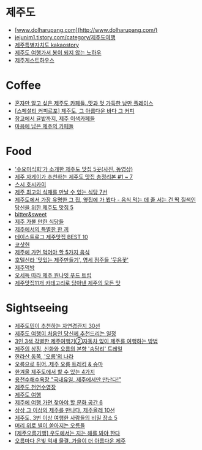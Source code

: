 제주도
======
* [www.dolharupang.com](http://www.dolharupang.com/)
* [jejunim1.tistory.com/category/제주도여행](http://jejunim1.tistory.com/category/%EC%A0%9C%EC%A3%BC%EB%8F%84%EC%97%AC%ED%96%89)
* [제주특별자치도 kakaostory](https://story.kakao.com/ch/inusjeju)
* [제주도 여행가서 봉이 되지 않는 노하우](http://ppss.kr/archives/43650)
* [제주게스트하우스](http://najeju.com/)

# Coffee
* [혼자만 알고 싶은 제주도 카페들..맛과 멋 가득한 낭만 플레이스](http://media.daum.net/life/food/restaurant/newsview?newsId=20150925094905846&RIGHT_LIFE=R11)
* [\[스페셜티 커피르포\] 제주도, 그 아름다운 바다 그 커피](http://bwissue.com/cafetour/99638)
* [창고에서 귤밭까지, 제주 이색카페들](http://1boon.kakao.com/share/jejumapcafe)
* [마음에 남은 제주의 카페들](https://brunch.co.kr/@zazzseo/52)

# Food
* ['수요미식회'가 소개한 제주도 맛집 5곳(사진, 동영상)](http://www.huffingtonpost.kr/2015/06/18/story_n_7608864.html)
* [제주 자게이가 추천하는 제주도 맛집 총정리본 #1 ~ 7](http://www.slrclub.com/bbs/vx2.php?id=free&no=25481990)
* [스시 호시카이](http://blog.naver.com/mardukas/220400592544)
* [제주 최고의 식재를 만날 수 있는 식당 7선](http://www.huffingtonpost.kr/2015/08/20/story_n_8013322.html)
* [제주도에서 가장 유명한 그 집, 옆집에 가 봤다 - 음식 먹는 데 줄 서는 건 딱 질색인 당신을 위한 제주도 맛집 5](http://univ20.com/10383.tomorrow)
* [bitter&sweet](http://m.blog.naver.com/PostList.nhn?blogId=djsj10171017)
* [제주 가볼 만한 식당들](https://www.google.com/maps/d/viewer?mid=zkJkYp0Gc2tM.k6v9BEmXB5A0)
* [제주에서의 특별한 한 끼](http://media.daum.net/life/outdoor/photo/newsview?newsId=20141218133132885)
* [테이스트로그 제주맛집 BEST 10](https://www.tastelog.net/toplists/jeju_top10)
* [코삿헌](http://blog.naver.com/artzon2)
* [제주에 가면 먹어야 할 5가지 음식](http://www.huffingtonpost.kr/2016/05/19/story_n_10040452.html)
* [호텔신라 '맛있는 제주만들기', 영세 점주들 '웃음꽃'](http://media.daum.net/economic/industry/newsview?newsid=20160529110022513)
* [제주먹방](https://www.facebook.com/foodjeju)
* [오세득 따라 제주 원나잇 푸드 트립](http://1boon.kakao.com/share/jejumapfoodtrip)
* [제주맛집11개 카테고리로 담아낸 제주의 모든 맛](http://book.daum.net/detail/book.do?bookid=KOR9788996417392)

# Sightseeing
* [제주도민이 추천하는 자연경관지 30선](http://jejunim1.tistory.com/m/post/668)
* [제주도 여행이 처음인 당신께 추천드리는 일정](http://jejunim1.tistory.com/557)
* [3인 3색 각별한 제주여행기②자동차 없이 제주를 여행하는 방법](http://media.daum.net/life/outdoor/travel/newsview?newsId=20141223134636604&RIGHT_LIFE=R9)
* [제주의 상징, 신화와 오름의 본향 '송당리' 트레일](http://media.daum.net/life/outdoor/travel/newsview?newsId=20150707195615454&RIGHT_LIFE=R4)
* [한라산 동쪽, '오름'의 나라](http://media.daum.net/life/outdoor/travel/newsview?newsId=20150709095818536&RIGHT_LIFE=R7)
* [오름으로 튀어..제주 오름 트레킹 & 승마](http://media.daum.net/life/outdoor/travel/newsview?newsId=20160118174318912)
* [한겨울 제주도에서 할 수 있는 4가지](http://www.huffingtonpost.kr/2015/01/18/----_n_6495230.html)
* [용천수해수욕장 "국내유일, 제주에서만 만난다!"](https://brunch.co.kr/@tuburkis/21)
* [제주도 천연수영장](http://jejuin.tistory.com/1719)
* [제주도 여행](http://blanchepoupe.tistory.com/tag/%EC%A0%9C%EC%A3%BC%EB%8F%84%20%EC%97%AC%ED%96%89)
* [제주에 여행 가면 찾아야 할 문화 공간 6](http://www.huffingtonpost.kr/2015/10/02/story_n_8231422.html)
* [상상 그 이상의 제주를 만나다, 제주올레 10선](http://media.daum.net/life/outdoor/travel/newsview?newsId=20151109000212555)
* [제주도, 3번 이상 여행한 사람들의 비밀 장소 5](https://univ20.com/10375)
* [머리 위로 별이 쏟아지는 오름들](http://1boon.kakao.com/share/jejumaporm)
* [[제주오름기행] 우도에서는 지는 해를 봐야 한다](http://media.daum.net/life/outdoor/photo/newsview?newsId=20161007000810569)
* [오름마다 은빛 억새 물결..가을이 더 아름다운 제주](http://media.daum.net/life/outdoor/travel/newsview?newsId=20161011110210848)

